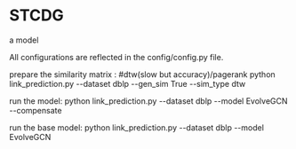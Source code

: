 # STCDG
a model

All configurations are reflected in the config/config.py file.

prepare the similarity matrix :  #dtw(slow but accuracy)/pagerank
python link_prediction.py --dataset dblp --gen_sim True  --sim_type dtw

run the model:
python link_prediction.py --dataset dblp --model EvolveGCN  --compensate

run the base model:
python link_prediction.py --dataset dblp --model EvolveGCN



